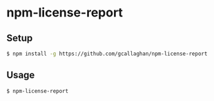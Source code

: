 # npm-license-report

## Setup

```sh
$ npm install -g https://github.com/gcallaghan/npm-license-report
```

## Usage

```sh
$ npm-license-report
```
